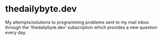 # thedailybyte.dev

My attempts/solutions to programming problems sent to my mail inbox through the 'thedailybyte.dev' subscription which provides a new question every day.
